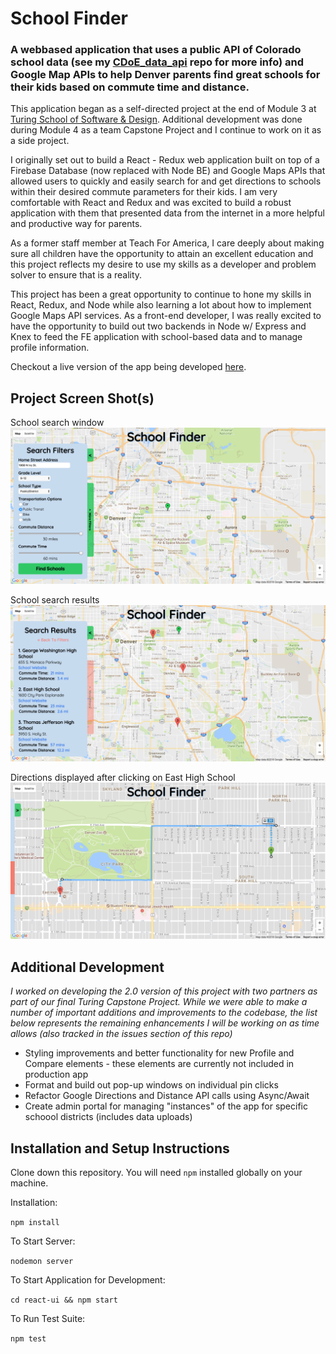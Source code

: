 # School Finder
### A webbased application that uses a public API of Colorado school data (see my [CDoE_data_api](https://github.com/sljohnson32/CDoE_data_api) repo for more info) and Google Map APIs to help Denver parents find great schools for their kids based on commute time and distance.

This application began as a self-directed project at the end of Module 3 at [Turing School of Software & Design](www.turing.io). Additional development was done during Module 4 as a team Capstone Project and I continue to work on it as a side project.

I originally set out to build a React - Redux web application built on top of a Firebase Database (now replaced with Node BE) and Google Maps APIs that allowed users to quickly and easily search for and get directions to schools within their desired commute parameters for their kids. I am very comfortable with React and Redux and was excited to build a robust application with them that presented data from the internet in a more helpful and productive way for parents.

As a former staff member at Teach For America, I care deeply about making sure all children have the opportunity to attain an excellent education and this project reflects my desire to use my skills as a developer and problem solver to ensure that is a reality.

This project has been a great opportunity to continue to hone my skills in React, Redux, and Node while also learning a lot about how to implement Google Maps API services.  As a front-end developer, I was really excited to have the opportunity to build out two backends in Node w/ Express and Knex to feed the FE application with school-based data and to manage profile information.

Checkout a live version of the app being developed [here](https://denver-school-finder.herokuapp.com/).

## Project Screen Shot(s)

School search window ![My image](./readme_assets/initial_page.png)

School search results![My image](./readme_assets/school_results.png)

Directions displayed after clicking on East High School ![My image](./readme_assets/school_directions.png)

## Additional Development
_I worked on developing the 2.0 version of this project with two partners as part of our final Turing Capstone Project.  While we were able to make a number of important additions and improvements to the codebase, the list below represents the remaining enhancements I will be working on as time allows (also tracked in the issues section of this repo)_

- Styling improvements and better functionality for new Profile and Compare elements - these elements are currently not included in production app
- Format and build out pop-up windows on individual pin clicks
- Refactor Google Directions and Distance API calls using Async/Await
- Create admin portal for managing "instances" of the app for specific schoool districts (includes data uploads)

## Installation and Setup Instructions

Clone down this repository. You will need `npm` installed globally on your machine.  

Installation:

`npm install`  

To Start Server:

`nodemon server`

To Start Application for Development:

`cd react-ui && npm start`  

To Run Test Suite:

`npm test`
